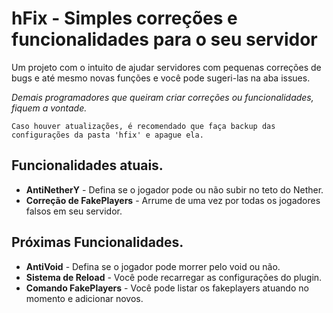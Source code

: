 # hFix - Simples correções e funcionalidades para o seu servidor

Um projeto com o intuito de ajudar servidores com pequenas correções de bugs e até mesmo novas funções e você pode sugeri-las na aba issues.

_Demais programadores que queiram criar correções ou funcionalidades, fiquem a vontade._

`Caso houver atualizações, é recomendado que faça backup das configurações da pasta 'hfix' e apague ela. `

## Funcionalidades atuais.

* **AntiNetherY** - Defina se o jogador pode ou não subir no teto do Nether.
* **Correção de FakePlayers** - Arrume de uma vez por todas os jogadores falsos em seu servidor.


## Próximas Funcionalidades.

* **AntiVoid** - Defina se o jogador pode morrer pelo void ou não.
* **Sistema de Reload** - Você pode recarregar as configurações do plugin.
* **Comando FakePlayers** - Você pode listar os fakeplayers atuando no momento e adicionar novos.
